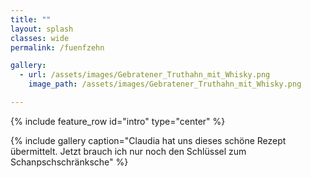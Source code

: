 ```yaml
---
title: ""
layout: splash
classes: wide
permalink: /fuenfzehn

gallery: 
  - url: /assets/images/Gebratener_Truthahn_mit_Whisky.png
    image_path: /assets/images/Gebratener_Truthahn_mit_Whisky.png

---
```


{% include feature_row id="intro" type="center" %}

{% include gallery caption="Claudia hat uns dieses schöne Rezept übermittelt. Jetzt brauch ich nur noch den Schlüssel zum Schanpschschränksche" %}
